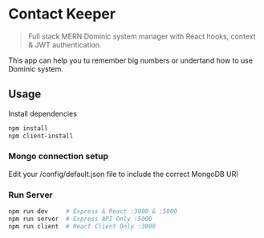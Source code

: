 # Contact Keeper

> Full stack MERN Dominic system manager with React hooks, context & JWT authentication.

This app can help you tu remember big numbers or undertand how to use Dominic system.

## Usage

Install dependencies

```bash
npm install
npm client-install
```

### Mongo connection setup

Edit your /config/default.json file to include the correct MongoDB URI

### Run Server

```bash
npm run dev     # Express & React :3000 & :5000
npm run server  # Express API Only :5000
npm run client  # React Client Only :3000
```

